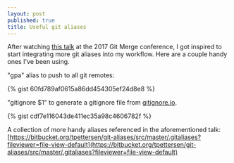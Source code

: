```yaml
---
layout: post
published: true
title: Useful git aliases
---
```

After watching [this talk](https://www.youtube.com/watch?v=3IIaOj1Lhb0) at the 2017 Git Merge conference, I got inspired to start integrating more git aliases into my workflow. Here are a couple handy ones I've been using.

"gpa" alias to push to all git remotes:

{% gist 60fd789af0615a86dd454305ef24d8e8 %}

"gitignore $1" to generate a gitignore file from [gitignore.io](https://www.gitignore.io).

{% gist cdf7e116043de411ec35a98c4606782f %}


A collection of more handy aliases referenced in the aforementioned talk: [https://bitbucket.org/tpettersen/git-aliases/src/master/.gitaliases?fileviewer=file-view-default](https://bitbucket.org/tpettersen/git-aliases/src/master/.gitaliases?fileviewer=file-view-default)
